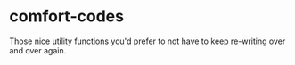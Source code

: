 # comfort-codes

Those nice utility functions you'd prefer to not have to keep re-writing over and over again.

